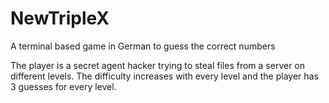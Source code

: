 # NewTripleX
A terminal based game in German to guess the correct numbers

The player is a secret agent hacker trying to steal files from a server on different levels.
The difficulty increases with every level and the player has 3 guesses for every level.
